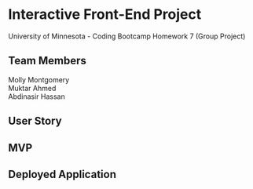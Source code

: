 # Interactive Front-End Project
University of Minnesota - Coding Bootcamp Homework 7 (Group Project)

## Team Members
Molly Montgomery <br>
Muktar Ahmed <br>
Abdinasir Hassan

## User Story

## MVP

## Deployed Application
